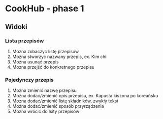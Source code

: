  # CookHub - phase 1
 
 ## Widoki
 
 ### Lista przepisów
 1. Mozna zobaczyć listę przepisów
 1. Można stworzyć nazwany przepis, ex. Kim chi
 1. Można usunąć przepis
 1. Mozna przejść do konkretnego przepisu
 
 ### Pojedynczy przepis
 1. Można zmienić nazwę przepisu
 1. Można dodać/zmienić opis przepisu, ex. Kapusta kiszona po koreańsku
 1. Mozna dodać/zmienić listę składników, zwykły tekst
 1. Można dodać/zmienić sposób przyrządzenia
 1. Można wrócić do lsity przepisów
 
